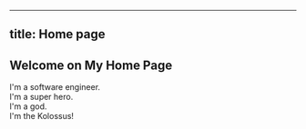 --------------------
title: Home page
--------------------

## Welcome on My Home Page

I'm a software engineer.  
I'm a super hero.  
I'm a god.  
I'm the Kolossus!  

